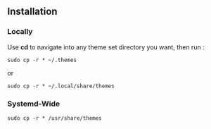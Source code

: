 ## Installation 

### Locally

Use **cd** to navigate into any theme set directory you want, then run :
```
sudo cp -r * ~/.themes
```
or 

```
sudo cp -r * ~/.local/share/themes
```

### Systemd-Wide

```
sudo cp -r * /usr/share/themes
```

